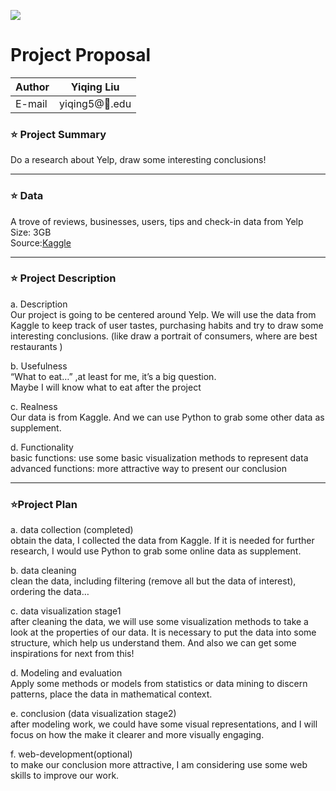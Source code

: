 ![](https://ws1.sinaimg.cn/large/006tNbRwly1fvh59oez3dj304t04uaap.jpg)
# Project Proposal

|Author|Yiqing Liu|
|---|---
|E-mail|yiqing5@:corn:.edu

### :star: Project Summary
Do a research about Yelp, draw some interesting conclusions!  
****
### :star: Data
A trove of reviews, businesses, users, tips and check-in data from Yelp  
Size: 3GB  
Source:[Kaggle](https://www.kaggle.com/yelp-dataset/yelp-dataset "Yelp dataset from Kaggle")
****
### :star: Project Description
a.	Description  
Our project is going to be centered around Yelp. We will use the data from Kaggle to keep track of user tastes, purchasing habits and try to draw some interesting conclusions. (like draw a portrait of consumers, where are best restaurants )  

b.	Usefulness  
“What to eat…” ,at least for me, it’s a big question.   
Maybe I will know what to eat after the project  

c.	Realness  
Our data is from Kaggle. And we can use Python to grab some other data as supplement.  

d.	Functionality  
basic functions: use some basic visualization methods to represent data  
advanced functions: more attractive way to present our conclusion  
****
### :star:Project Plan
a.	data collection (completed)  
obtain the data, I collected the data from Kaggle. If it is needed for further research, I would use Python to grab some online data as supplement.  

b.	data cleaning  
clean the data, including filtering (remove all but the data of interest), ordering the data…  

c.	data visualization stage1  
after cleaning the data, we will use some visualization methods to take a look at the properties of our data. It is necessary to put the data into some structure, which help us understand them. And also we can get some inspirations for next from this!  

d.	Modeling and evaluation  
Apply some methods or models from statistics or data mining to discern patterns, place the data in mathematical context.  

e.	conclusion (data visualization stage2)  
after modeling work, we could have some visual representations, and I will focus on how the make it clearer and more visually engaging.  

f.	web-development(optional)  
to make our conclusion more attractive, I am considering use some web skills to improve our work.  


